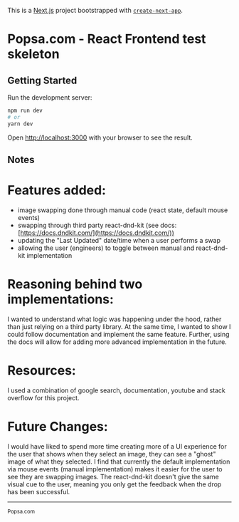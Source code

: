 This is a [Next.js](https://nextjs.org/) project bootstrapped with [`create-next-app`](https://github.com/vercel/next.js/tree/canary/packages/create-next-app).

# Popsa.com - React Frontend test skeleton

## Getting Started

Run the development server:

```bash
npm run dev
# or
yarn dev
```

Open [http://localhost:3000](http://localhost:3000) with your browser to see the result.

## Notes

# Features added: 

- image swapping done through manual code (react state, default mouse events)
- swapping through third party react-dnd-kit (see docs: [https://docs.dndkit.com/](https://docs.dndkit.com/))
- updating the "Last Updated" date/time when a user performs a swap
- allowing the user (engineers) to toggle between manual and react-dnd-kit implementation 

# Reasoning behind two implementations:

I  wanted to understand what logic was happening under the hood, rather than just relying on a third party library. At the same time, I wanted to show I could follow documentation and implement the same feature. Further, using the docs will allow for adding more advanced implementation in the future. 

# Resources: 

I used a combination of google search, documentation, youtube and stack overflow for this project. 

# Future Changes: 

I would have liked to spend more time creating more of a UI experience for the user that shows when they select an image, they can see a "ghost" image of what they selected. I find that currently the default implementation via mouse events (manual implementation) makes it easier for the user to see they are swapping images. The react-dnd-kit doesn't give the same visual cue to the user, meaning you only get the feedback when the drop has been successful.  

---

<sup>Popsa.com</sup>